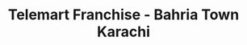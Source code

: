 ---
title: "Telemart Franchise - Bahria Town Karachi"
url: /karachi/telemart-franchise-bahria-town-karachi/
shop: mobile phone
---